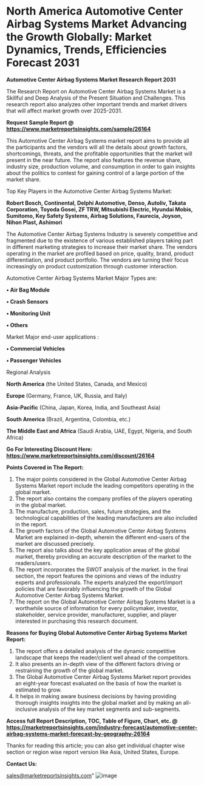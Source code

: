 # North America Automotive Center Airbag Systems Market Advancing the Growth Globally: Market Dynamics, Trends, Efficiencies Forecast 2031

<strong>Automotive Center Airbag Systems Market Research Report 2031</strong>

The Research Report on Automotive Center Airbag Systems Market is a Skillful and Deep Analysis of the Present Situation and Challenges. This research report also analyzes other important trends and market drivers that will affect market growth over 2025-2031.

<strong>Request Sample Report @ <a href=https://www.marketreportsinsights.com/sample/26164>https://www.marketreportsinsights.com/sample/26164</a></strong>

This Automotive Center Airbag Systems market report aims to provide all the participants and the vendors will all the details about growth factors, shortcomings, threats, and the profitable opportunities that the market will present in the near future. The report also features the revenue share, industry size, production volume, and consumption in order to gain insights about the politics to contest for gaining control of a large portion of the market share.

Top Key Players in the Automotive Center Airbag Systems Market:

<strong>Robert Bosch, Continental, Delphi Automotive, Denso, Autoliv, Takata Corporation, Toyoda Gosei, ZF TRW, Mitsubishi Electric, Hyundai Mobis, Sumitomo, Key Safety Systems, Airbag Solutions, Faurecia, Joyson, Nihon Plast, Ashimori</strong>

The Automotive Center Airbag Systems Industry is severely competitive and fragmented due to the existence of various established players taking part in different marketing strategies to increase their market share. The vendors operating in the market are profiled based on price, quality, brand, product differentiation, and product portfolio. The vendors are turning their focus increasingly on product customization through customer interaction.

Automotive Center Airbag Systems Market Major Types are:

<strong>• Air Bag Module

• Crash Sensors

• Monitoring Unit

• Others</strong>

Market Major end-user applications :

<strong>• Commercial Vehicles

• Passenger Vehicles</strong>

Regional Analysis

</u><strong><b>North America</b></strong> (the United States, Canada, and Mexico)

<strong><b>Europe </b></strong>(Germany, France, UK, Russia, and Italy)

<strong><b>Asia-Pacific</b></strong> (China, Japan, Korea, India, and Southeast Asia)

<strong><b>South America</b></strong> (Brazil, Argentina, Colombia, etc.)

<strong><b>The Middle East and Africa</b></strong> (Saudi Arabia, UAE, Egypt, Nigeria, and South Africa)

<strong>Go For Interesting Discount Here: <a href=https://www.marketreportsinsights.com/discount/26164>https://www.marketreportsinsights.com/discount/26164</a></strong>

<strong>Points Covered in The Report:</strong>
<ol>
  <li>The major points considered in the Global Automotive Center Airbag Systems Market report include the leading competitors operating in the global market.</li>
  <li>The report also contains the company profiles of the players operating in the global market.</li>
  <li>The manufacture, production, sales, future strategies, and the technological capabilities of the leading manufacturers are also included in the report.</li>
  <li>The growth factors of the Global Automotive Center Airbag Systems Market are explained in-depth, wherein the different end-users of the market are discussed precisely.</li>
  <li>The report also talks about the key application areas of the global market, thereby providing an accurate description of the market to the readers/users.</li>
  <li>The report incorporates the SWOT analysis of the market. In the final section, the report features the opinions and views of the industry experts and professionals. The experts analyzed the export/import policies that are favorably influencing the growth of the Global Automotive Center Airbag Systems Market.</li>
  <li>The report on the Global Automotive Center Airbag Systems Market is a worthwhile source of information for every policymaker, investor, stakeholder, service provider, manufacturer, supplier, and player interested in purchasing this research document.</li>
</ol>
<strong>Reasons for Buying Global Automotive Center Airbag Systems Market Report:</strong>

<ol>
  <li>The report offers a detailed analysis of the dynamic competitive landscape that keeps the reader/client well ahead of the competitors.</li>
  <li>It also presents an in-depth view of the different factors driving or restraining the growth of the global market.</li>
  <li>The Global Automotive Center Airbag Systems Market report provides an eight-year forecast evaluated on the basis of how the market is estimated to grow.</li>
  <li>It helps in making aware business decisions by having providing thorough insights insights into the global market and by making an all-inclusive analysis of the key market segments and sub-segments.</li>
</ol>
<strong>Access full Report Description, TOC, Table of Figure, Chart, etc. @ <a href=https://marketreportsinsights.com/industry-forecast/automotive-center-airbag-systems-market-forecast-by-geography-26164>https://marketreportsinsights.com/industry-forecast/automotive-center-airbag-systems-market-forecast-by-geography-26164</a></strong>


Thanks for reading this article; you can also get individual chapter wise section or region wise report version like Asia, United States, Europe.

<strong>Contact Us:</strong>

sales@marketreportsinsights.com"
![image](https://github.com/user-attachments/assets/59855f90-ae96-4d3f-a5e2-b321b43cee67)
